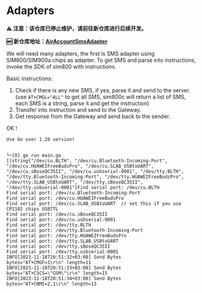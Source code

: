 # Adapters

**⚠️ 注意：该仓库已停止维护，请前往新仓库进行后续开发。**

**🆕 新仓库地址：[AirAccountSmsAdapter](https://github.com/AAStarCommunity/AirAccountSmsAdapter)**

We will need many adapters, the first is SMS adapter using SIM800/SIM900a chips as adapter.
To get SMS and parse into instructions, invoke the SDK of sim800 with instructions.

Basic instructions:
1. Check if there is any new SMS, if yes, parse it and send to the server.(use `AT+CMGL="ALL"` to get all SMS, sim800c will return a list of SMS, each SMS is a string, parse it and get the instruction)
2. Transfer into instruction and send to the Gateway.
3. Get response from the Gateway and send back to the sender.

OK !

```
Use Go over 1.20 version!


└─[0] go run main.go
[]string{"/dev/cu.BLTH", "/dev/cu.Bluetooth-Incoming-Port", "/dev/cu.HUAWEIFreeBudsPro", "/dev/cu.SLAB_USBtoUART", "/dev/cu.sBoseQC35II", "/dev/cu.usbserial-0001", "/dev/tty.BLTH", "/dev/tty.Bluetooth-Incoming-Port", "/dev/tty.HUAWEIFreeBudsPro", "/dev/tty.SLAB_USBtoUART", "/dev/tty.sBoseQC35II", "/dev/tty.usbserial-0001"}Find serial port: /dev/cu.BLTH
Find serial port: /dev/cu.Bluetooth-Incoming-Port
Find serial port: /dev/cu.HUAWEIFreeBudsPro
Find serial port: /dev/cu.SLAB_USBtoUART  // set this if you use CP2102 chips USBTTL
Find serial port: /dev/cu.sBoseQC35II
Find serial port: /dev/cu.usbserial-0001
Find serial port: /dev/tty.BLTH
Find serial port: /dev/tty.Bluetooth-Incoming-Port
Find serial port: /dev/tty.HUAWEIFreeBudsPro
Find serial port: /dev/tty.SLAB_USBtoUART
Find serial port: /dev/tty.sBoseQC35II
Find serial port: /dev/tty.usbserial-0001
INFO[2023-11-18T20:51:32+03:00] Send Bytes                                    bytes="AT+CMGF=1\r\n" length=11
INFO[2023-11-18T20:51:33+03:00] Send Bytes                                    bytes="AT+CSCS=\"GSM\"\r\n" length=15
INFO[2023-11-18T20:51:34+03:00] Send Bytes                                    bytes="AT+CNMI=2,1\r\n" length=13
```
